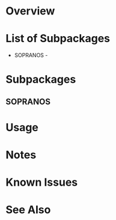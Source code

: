 # Overview


# List of Subpackages

- SOPRANOS - 

# Subpackages

## SOPRANOS


# Usage


# Notes


# Known Issues


# See Also


